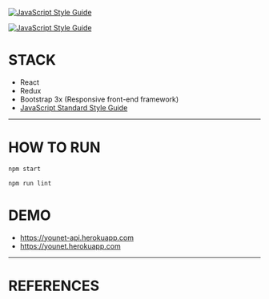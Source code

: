 [![JavaScript Style Guide](https://cdn.rawgit.com/standard/standard/master/badge.svg)](https://github.com/standard/standard)

[![JavaScript Style Guide](https://img.shields.io/badge/code_style-standard-brightgreen.svg)](https://standardjs.com)

# STACK

- React
- Redux
- Bootstrap 3x (Responsive front-end framework)
- [JavaScript Standard Style Guide](https://standardjs.com/)

---
# HOW TO RUN

```bash
npm start
```

```bash
npm run lint
```

# DEMO
- https://younet-api.herokuapp.com
- https://younet.herokuapp.com

---
# REFERENCES
